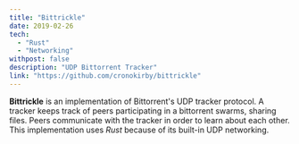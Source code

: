 ```yaml
---
title: "Bittrickle"
date: 2019-02-26
tech:
  - "Rust"
  - "Networking"
withpost: false
description: "UDP Bittorrent Tracker"
link: "https://github.com/cronokirby/bittrickle"
---
```


**Bittrickle** is an implementation of Bittorrent's UDP tracker protocol. A tracker keeps
track of peers participating in a bittorrent swarms, sharing files. Peers communicate with
the tracker in order to learn about each other. This implementation uses *Rust* because of its
built-in UDP networking.
<!--more-->